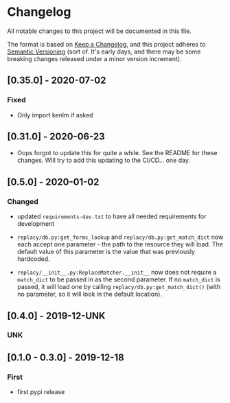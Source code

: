 # Changelog

All notable changes to this project will be documented in this file.

The format is based on [Keep a Changelog](https://keepachangelog.com/en/1.0.0/),
and this project adheres to [Semantic Versioning](https://semver.org/spec/v2.0.0.html) (sort of. It's early days, and there may be some breaking changes released under a minor version increment).

## [0.35.0] - 2020-07-02

### Fixed

- Only import kenlm if asked 

## [0.31.0] - 2020-06-23

- Oops forgot to update this for quite a while. See the README for these changes. Will try to add this updating to the CI/CD... one day.

## [0.5.0] - 2020-01-02

### Changed

- updated `requirements-dev.txt` to have all needed requirements for development

- `replacy/db.py:get_forms_lookup` and `replacy/db.py:get_match_dict` now each accept one parameter - the path to the resource they will load. The default value of this parameter is the value that was previously hardcoded.

- `replacy/__init__.py:ReplaceMatcher.__init__` now does not require a `match_dict` to be passed in as the second parameter. If no `match_dict` is passed, it will load one by calling `replacy/db.py:get_match_dict()` (with no parameter, so it will look in the default location).

## [0.4.0] - 2019-12-UNK

### UNK

## [0.1.0 - 0.3.0] - 2019-12-18

### First

- first pypi release
